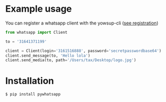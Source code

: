 # Example usage
You can register a whatsapp client with the yowsup-cli ([see registration](https://github.com/tgalal/yowsup/wiki/yowsup-cli-2.0))

```python
from whatsapp import Client

to = '31641371199'

client = Client(login='3161516888', password='secretpasswordbase64')
client.send_message(to, 'Hello lola')
client.send_media(to, path='/Users/tax/Desktop/logo.jpg')
```

# Installation
```
$ pip install pywhatsapp
```